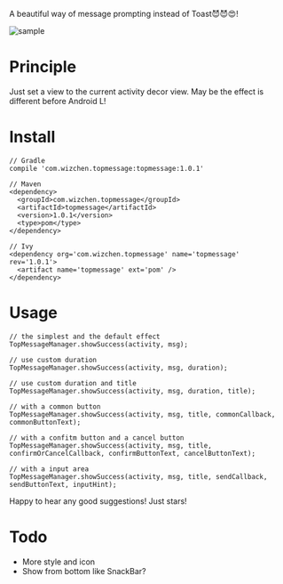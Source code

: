 A beautiful way of message prompting instead of Toast😈😈😍!

![sample](screenshots/sample.gif)

# Principle
Just set a view to the current activity decor view. May be the effect is different before Android L!

# Install
```
// Gradle
compile 'com.wizchen.topmessage:topmessage:1.0.1'
```

```
// Maven
<dependency>
  <groupId>com.wizchen.topmessage</groupId>
  <artifactId>topmessage</artifactId>
  <version>1.0.1</version>
  <type>pom</type>
</dependency>
```

```
// Ivy
<dependency org='com.wizchen.topmessage' name='topmessage' rev='1.0.1'>
  <artifact name='topmessage' ext='pom' />
</dependency>
```

# Usage

```
// the simplest and the default effect
TopMessageManager.showSuccess(activity, msg);
```

```
// use custom duration
TopMessageManager.showSuccess(activity, msg, duration);
```

```
// use custom duration and title
TopMessageManager.showSuccess(activity, msg, duration, title);
```

```
// with a common button
TopMessageManager.showSuccess(activity, msg, title, commonCallback, commonButtonText);
```

```
// with a confitm button and a cancel button
TopMessageManager.showSuccess(activity, msg, title, confirmOrCancelCallback, confirmButtonText, cancelButtonText);
```

```
// with a input area
TopMessageManager.showSuccess(activity, msg, title, sendCallback, sendButtonText, inputHint);
```

Happy to hear any good suggestions! Just stars!

# Todo

- More style and icon
- Show from bottom like SnackBar?

